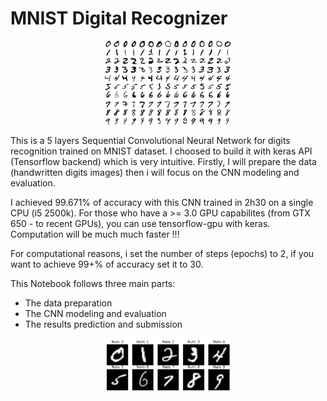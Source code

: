 # MNIST Digital Recognizer

<p align="center">
  <img src="images/didital.jpeg" width="40%">
</p>  

This is a 5 layers Sequential Convolutional Neural Network for digits recognition trained on MNIST dataset. I choosed to build it with keras API (Tensorflow backend) which is very intuitive. Firstly, I will prepare the data (handwritten digits images) then i will focus on the CNN modeling and evaluation.

I achieved 99.671% of accuracy with this CNN trained in 2h30 on a single CPU (i5 2500k). For those who have a >= 3.0 GPU capabilites (from GTX 650 - to recent GPUs), you can use tensorflow-gpu with keras. Computation will be much much faster !!!

For computational reasons, i set the number of steps (epochs) to 2, if you want to achieve 99+% of accuracy set it to 30.

This Notebook follows three main parts:
* The data preparation
* The CNN modeling and evaluation
* The results prediction and submission

<p align="center">
  <img src="images/predict.png" width="40%">
</p>
